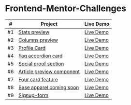# Frontend-Mentor-Challenges
| # | Project  | Live Demo |
| --- |---|---|
| #1 | [Stats preview](https://github.com/GiorgiPasieshvili/Frontend-Mentor-Challenges/tree/main/1.Stats-preview)  | [Live Demo](https://giorgipasieshvili.github.io/Frontend-Mentor-Challenges/1.Stats-preview/) |
| #2 | [Columns preview](https://github.com/GiorgiPasieshvili/Frontend-Mentor-Challenges/tree/main/2.Columns-preview) | [Live Demo](https://giorgipasieshvili.github.io/Frontend-Mentor-Challenges/2.Columns-preview/)  |
| #3 |  [Profile Card](https://github.com/GiorgiPasieshvili/Frontend-Mentor-Challenges/tree/main/3.Profile-Card) |  [Live Demo](https://giorgipasieshvili.github.io/Frontend-Mentor-Challenges/3.Profile-Card/) |
| #4 | [Faq accordion card](https://github.com/GiorgiPasieshvili/Frontend-Mentor-Challenges/tree/main/4.Faq-accordion-card) | [Live Demo](https://giorgipasieshvili.github.io/Frontend-Mentor-Challenges/4.Faq-accordion-card/)  |
| #5 |  [Social proof section](https://github.com/GiorgiPasieshvili/Frontend-Mentor-Challenges/tree/main/5.Social-proof-section) |  [Live Demo](https://giorgipasieshvili.github.io/Frontend-Mentor-Challenges/5.Social-proof-section/) |
| #6 | [Article preview component](https://github.com/GiorgiPasieshvili/Frontend-Mentor-Challenges/tree/main/6.Article-preview-component) | [Live Demo](https://giorgipasieshvili.github.io/Frontend-Mentor-Challenges/6.Article-preview-component/)  |
| #7 | [Four card feature](https://github.com/GiorgiPasieshvili/Frontend-Mentor-Challenges/tree/main/7.Four-card-feature) | [Live Demo](https://giorgipasieshvili.github.io/Frontend-Mentor-Challenges/7.Four-card-feature/)  |
| #8 | [Base apparel coming soon](https://github.com/GiorgiPasieshvili/Frontend-Mentor-Challenges/tree/main/8.Base-apparel-coming-soon) | [Live Demo](https://giorgipasieshvili.github.io/Frontend-Mentor-Challenges/8.Base-apparel-coming-soon/)  |
| #9 | [Signup-form](https://github.com/GiorgiPasieshvili/Frontend-Mentor-Challenges/tree/main/9.Signup-form) | [Live Demo](https://giorgipasieshvili.github.io/Frontend-Mentor-Challenges/9.Signup-form/)  |
